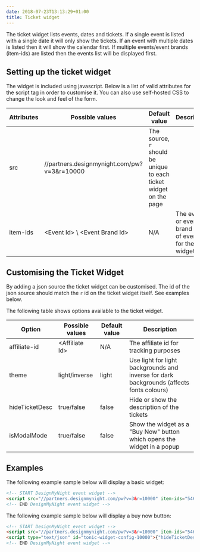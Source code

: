 ```yaml
---
date: 2018-07-23T13:13:29+01:00
title: Ticket widget
---
```


The ticket widget lists events, dates and tickets.  If a single event is listed with a single date it will only show the tickets. If an event with multiple dates is listed then it will show the calendar first.  If multiple events/event brands (item-ids) are listed then the events list will be displayed first.

## Setting up the ticket widget

The widget is included using javascript.  Below is a list of valid attributes for the script tag in order to customise it.  You can also use self-hosted CSS to change the look and feel of the form.


Attributes | Possible values | Default value | Description
----- | ----- | ----- | -----
src | //partners.designmynight.com/pw?v=3&r=10000 | The source, `r` should be unique to each ticket widget on the page
item-ids | \<Event Id\> \ \<Event Brand Id\> | N/A | The event or event brand (list of events) for the widget 

## Customising the Ticket Widget
By adding a json source the ticket widget can be customised.  The id of the json source should match the `r` id on the ticket widget itself. See examples below.

The following table shows options available to the ticket widget.

Option | Possible values | Default value | Description
----- | ----- | ----- | -----
affiliate-id | \<Affiliate Id\> | N/A | The affiliate id for tracking purposes
theme | light/inverse | light | Use light for light backgrounds and inverse for dark backgrounds (affects fonts colours)
hideTicketDesc | true/false | false | Hide or show the description of the tickets |
isModalMode | true/false | false | Show the widget as a "Buy Now" button which opens the widget in a popup |

## Examples

The following example sample below will display a basic widget:

```html
<!-- START DesignMyNight event widget -->
<script src="//partners.designmynight.com/pw?v=3&r=10000" item-ids="546a14bc0df690b92489b1a7" ></script>
<!-- END DesignMyNight event widget -->
```

The following example sample below will display a buy now button:

```html
<!-- START DesignMyNight event widget -->
<script src="//partners.designmynight.com/pw?v=3&r=10000" item-ids="546a14bc0df690b92489b1a7"></script>
<script type="text/json" id="tonic-widget-config-10000">{"hideTicketDesc":true,"theme":"inverse","isModalMode":true}</script>
<!-- END DesignMyNight event widget -->
```